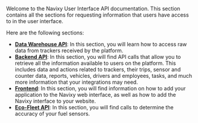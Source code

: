 Welcome to the Navixy User Interface API documentation. This section contains all the sections for requesting information 
that users have access to in the user interface.

Here are the following sections:

* [**Data Warehouse API**](./data-warehouse-api/getting-started.md): In this section, you will learn how to access raw 
data from trackers received by the platform.
* [**Backend API**](./backend-api/getting-started/introduction.md): In this section, you will find API calls that allow 
you to retrieve all the information available to users on the platform. This includes data and actions related to trackers, 
their trips, sensor and counter data, reports, vehicles, drivers and employees, tasks, and much more information that your 
integrations may need.
* [**Frontend**](./frontend/extensions/user-applications.md): In this section, you will find information on how to add your 
application to the Navixy web interface, as well as how to add the Navixy interface to your website.
* [**Eco-Fleet API**](./eco-fleet-api/getting-started.md): In this section, you will find calls to determine the accuracy
of your fuel sensors.